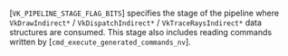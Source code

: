 [`VK_PIPELINE_STAGE_FLAG_BITS`] specifies the stage of the
pipeline where `VkDrawIndirect*` / `VkDispatchIndirect*` /
`VkTraceRaysIndirect*` data structures are consumed.
This stage also includes reading commands written by
[`cmd_execute_generated_commands_nv`].